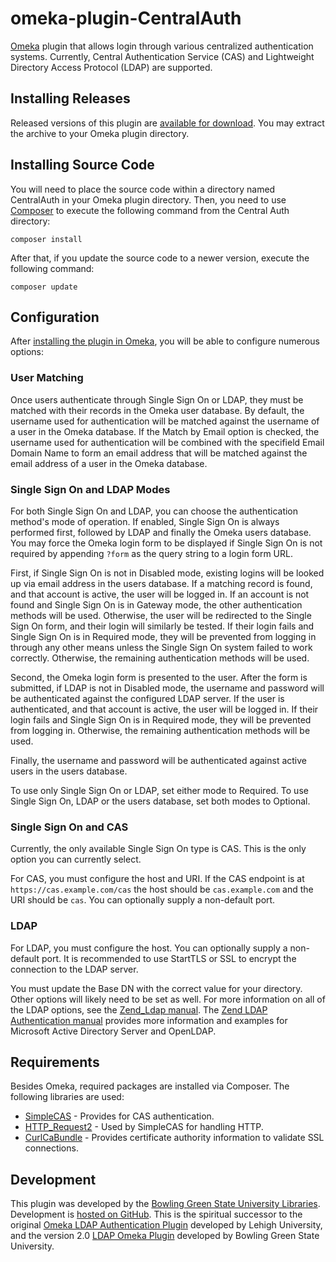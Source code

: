# omeka-plugin-CentralAuth
[Omeka](http://omeka.org/) plugin that allows login through various centralized authentication systems. Currently, Central Authentication Service (CAS) and Lightweight Directory Access Protocol (LDAP) are supported.

## Installing Releases
Released versions of this plugin are [available for download](https://github.com/BGSU-LITS/omeka-plugin-CentralAuth/releases). You may extract the archive to your Omeka plugin directory.

## Installing Source Code
You will need to place the source code within a directory named CentralAuth in your Omeka plugin directory. Then, you need to use [Composer](http://getcomposer.org/) to execute the following command from the Central Auth directory:

`composer install`

After that, if you update the source code to a newer version, execute the following command:

`composer update`

## Configuration
After [installing the plugin in Omeka](http://omeka.org/codex/Managing_Plugins_2.0), you will be able to configure numerous options:

### User Matching
Once users authenticate through Single Sign On or LDAP, they must be matched with their records in the Omeka user database. By default, the username used for authentication will be matched against the username of a user in the Omeka database. If the Match by Email option is checked, the username used for authentication will be combined with the specifield Email Domain Name to form an email address that will be matched against the email address of a user in the Omeka database.

### Single Sign On and LDAP Modes
For both Single Sign On and LDAP, you can choose the authentication method's mode of operation. If enabled, Single Sign On is always performed first, followed by LDAP and finally the Omeka users database. You may force the Omeka login form to be displayed if Single Sign On is not required by appending `?form` as the query string to a login form URL.

First, if Single Sign On is not in Disabled mode, existing logins will be looked up via email address in the users database. If a matching record is found, and that account is active, the user will be logged in. If an account is not found and Single Sign On is in Gateway mode, the other authentication methods will be used. Otherwise, the user will be redirected to the Single Sign On form, and their login will similarly be tested. If their login fails and Single Sign On is in Required mode, they will be prevented from logging in through any other means unless the Single Sign On system failed to work correctly. Otherwise, the remaining authentication methods will be used.

Second, the Omeka login form is presented to the user. After the form is submitted, if LDAP is not in Disabled mode, the username and password will be authenticated against the configured LDAP server. If the user is authenticated, and that account is active, the user will be logged in. If their login fails and Single Sign On is in Required mode, they will be prevented from logging in. Otherwise, the remaining authentication methods will be used.

Finally, the username and password will be authenticated against active users in the users database.

To use only Single Sign On or LDAP, set either mode to Required. To use Single Sign On, LDAP or the users database, set both modes to Optional.

### Single Sign On and CAS
Currently, the only available Single Sign On type is CAS. This is the only option you can currently select.

For CAS, you must configure the host and URI. If the CAS endpoint is at `https://cas.example.com/cas` the host should be `cas.example.com` and the URI should be `cas`. You can optionally supply a non-default port.

### LDAP
For LDAP, you must configure the host. You can optionally supply a non-default port. It is recommended to use StartTLS or SSL to encrypt the connection to the LDAP server.

You must update the Base DN with the correct value for your directory. Other options will likely need to be set as well. For more information on all of the LDAP options, see the [Zend_Ldap manual](http://framework.zend.com/manual/1.12/en/zend.ldap.api.html). The [Zend LDAP Authentication manual](http://framework.zend.com/manual/1.12/en/zend.auth.adapter.ldap.html) provides more information and examples for Microsoft Active Directory Server and OpenLDAP.

## Requirements
Besides Omeka, required packages are installed via Composer. The following libraries are used:

* [SimpleCAS](https://github.com/saltybeagle/SimpleCAS) - Provides for CAS authentication.
* [HTTP_Request2](http://pear.php.net/HTTP_Request2) - Used by SimpleCAS for handling HTTP.
* [CurlCaBundle](https://github.com/Kdyby/CurlCaBundle) - Provides certificate authority information to validate SSL connections.

## Development
This plugin was developed by the [Bowling Green State University Libraries](http://www.bgsu.edu/library.html). Development is [hosted on GitHub](https://github.com/BGSU-LITS/omeka-plugin-CentralAuth). This is the spiritual successor to the original [Omeka LDAP Authentication Plugin](https://code.google.com/p/omeka-ldap-plugin/) developed by Lehigh University, and the version 2.0 [LDAP Omeka Plugin](https://github.com/BGSU-LITS/LDAP-Plugin) developed by Bowling Green State University.
